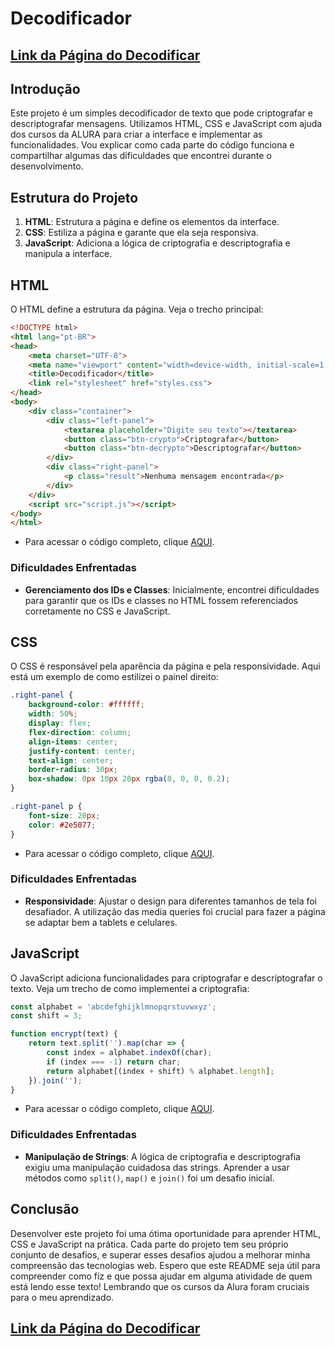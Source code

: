 # Decodificador

## [Link da Página do Decodificar](https://eduardareis3332.github.io/ONE-Alura/Challenge/index.html)

## Introdução

Este projeto é um simples decodificador de texto que pode criptografar e descriptografar mensagens. Utilizamos HTML, CSS e JavaScript com ajuda dos cursos da ALURA para criar a interface e implementar as funcionalidades. Vou explicar como cada parte do código funciona e compartilhar algumas das dificuldades que encontrei durante o desenvolvimento.

## Estrutura do Projeto

1. **HTML**: Estrutura a página e define os elementos da interface.
2. **CSS**: Estiliza a página e garante que ela seja responsiva.
3. **JavaScript**: Adiciona a lógica de criptografia e descriptografia e manipula a interface.

## HTML

O HTML define a estrutura da página. Veja o trecho principal:

```html
<!DOCTYPE html>
<html lang="pt-BR">
<head>
    <meta charset="UTF-8">
    <meta name="viewport" content="width=device-width, initial-scale=1.0">
    <title>Decodificador</title>
    <link rel="stylesheet" href="styles.css">
</head>
<body>
    <div class="container">
        <div class="left-panel">
            <textarea placeholder="Digite seu texto"></textarea>
            <button class="btn-crypto">Criptografar</button>
            <button class="btn-decrypto">Descriptografar</button>
        </div>
        <div class="right-panel">
            <p class="result">Nenhuma mensagem encontrada</p>
        </div>
    </div>
    <script src="script.js"></script>
</body>
</html>
```
- Para acessar o código completo, clique [AQUI](Challenge/index.html).
### Dificuldades Enfrentadas

- **Gerenciamento dos IDs e Classes**: Inicialmente, encontrei dificuldades para garantir que os IDs e classes no HTML fossem referenciados corretamente no CSS e JavaScript.

## CSS

O CSS é responsável pela aparência da página e pela responsividade. Aqui está um exemplo de como estilizei o painel direito:

```css
.right-panel {
    background-color: #ffffff;
    width: 50%;
    display: flex;
    flex-direction: column;
    align-items: center;
    justify-content: center;
    text-align: center;
    border-radius: 30px;
    box-shadow: 0px 10px 20px rgba(0, 0, 0, 0.2);
}

.right-panel p {
    font-size: 20px;
    color: #2e5077;
}
```
- Para acessar o código completo, clique [AQUI](Challenge/styles.css).
### Dificuldades Enfrentadas

- **Responsividade**: Ajustar o design para diferentes tamanhos de tela foi desafiador. A utilização das media queries foi crucial para fazer a página se adaptar bem a tablets e celulares.

## JavaScript

O JavaScript adiciona funcionalidades para criptografar e descriptografar o texto. Veja um trecho de como implementei a criptografia:

```javascript
const alphabet = 'abcdefghijklmnopqrstuvwxyz';
const shift = 3;

function encrypt(text) {
    return text.split('').map(char => {
        const index = alphabet.indexOf(char);
        if (index === -1) return char;
        return alphabet[(index + shift) % alphabet.length];
    }).join('');
}
```
- Para acessar o código completo, clique [AQUI](Challenge/script.js).
### Dificuldades Enfrentadas

- **Manipulação de Strings**: A lógica de criptografia e descriptografia exigiu uma manipulação cuidadosa das strings. Aprender a usar métodos como `split()`, `map()` e `join()` foi um desafio inicial.

## Conclusão

Desenvolver este projeto foi uma ótima oportunidade para aprender HTML, CSS e JavaScript na prática. Cada parte do projeto tem seu próprio conjunto de desafios, e superar esses desafios ajudou a melhorar minha compreensão das tecnologias web. Espero que este README seja útil para compreender como fiz e que possa ajudar em alguma atividade de quem está lendo esse texto! Lembrando que os cursos da Alura foram cruciais para o meu aprendizado.

## [Link da Página do Decodificar](https://eduardareis3332.github.io/ONE-Alura/Challenge/index.html)